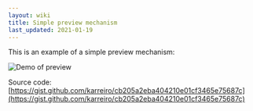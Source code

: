 ```yaml
---
layout: wiki
title: Simple preview mechanism
last_updated: 2021-01-19
---
```


This is an example of a simple preview mechanism:

![Demo of preview](../simple-preview-mechanism.gif)

Source code: [https://gist.github.com/karreiro/cb205a2eba404210e01cf3465e75687c](https://gist.github.com/karreiro/cb205a2eba404210e01cf3465e75687c)
